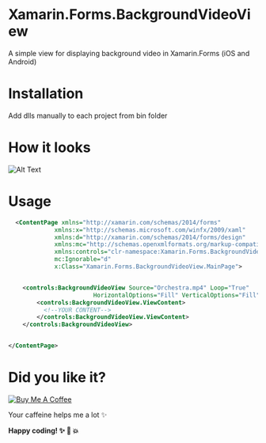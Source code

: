 # Xamarin.Forms.BackgroundVideoView
A simple view for displaying background video in Xamarin.Forms (iOS and Android)

# Installation
Add dlls manually to each project from bin folder

# How it looks
![Alt Text](https://github.com/arqueror/Xamarin.Forms.BackgroundVideoView/blob/master/asset/demo.gif)

# Usage
```xml
  <ContentPage xmlns="http://xamarin.com/schemas/2014/forms"
             xmlns:x="http://schemas.microsoft.com/winfx/2009/xaml"
             xmlns:d="http://xamarin.com/schemas/2014/forms/design"
             xmlns:mc="http://schemas.openxmlformats.org/markup-compatibility/2006"
             xmlns:controls="clr-namespace:Xamarin.Forms.BackgroundVideoView;assembly=Xamarin.Forms.BackgroundVideoView"
             mc:Ignorable="d"
             x:Class="Xamarin.Forms.BackgroundVideoView.MainPage">


    <controls:BackgroundVideoView Source="Orchestra.mp4" Loop="True"
                        HorizontalOptions="Fill" VerticalOptions="Fill" >
        <controls:BackgroundVideoView.ViewContent>
          <!--YOUR CONTENT-->
        </controls:BackgroundVideoView.ViewContent>
    </controls:BackgroundVideoView>


</ContentPage>
  ```  

# Did you like it?

<a href="https://www.buymeacoffee.com/jOUwyzl" target="_blank"><img src="https://www.buymeacoffee.com/assets/img/custom_images/purple_img.png" alt="Buy Me A Coffee" style="height: auto !important;width: auto !important;" ></a>

Your caffeine helps me a lot :sparkles:

**Happy coding! :sparkles: :camel: :boom:**
